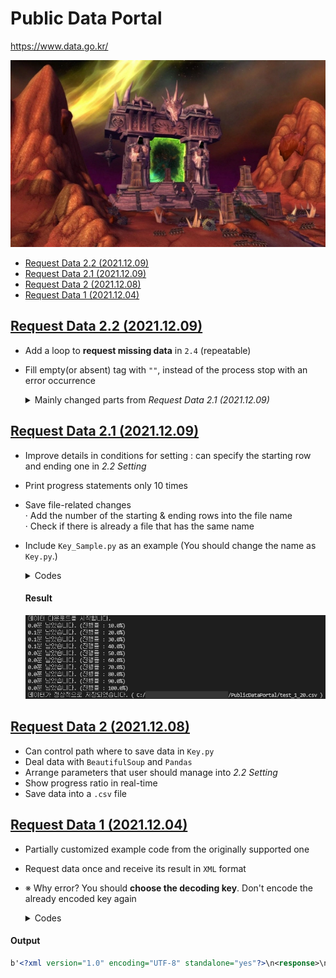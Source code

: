# Public Data Portal

https://www.data.go.kr/

![The Dark Portal](Images/WOW_DarkPortal_600.jpg)

- [Request Data 2.2 (2021.12.09)](/PublicDataPortal#request-data-22-20211209)
- [Request Data 2.1 (2021.12.09)](/PublicDataPortal#request-data-21-20211209)
- [Request Data 2 (2021.12.08)](/PublicDataPortal#request-data-2-20211208)
- [Request Data 1 (2021.12.04)](/PublicDataPortal#request-data-1-20211204)


## [Request Data 2.2 (2021.12.09)](/PublicDataPortal#public-data-portal)
- Add a loop to **request missing data** in `2.4` (repeatable)
- Fill empty(or absent) tag with `""`, instead of the process stop with an error occurrence

    <details>
    <summary>Mainly changed parts from <i>Request Data 2.1 (2021.12.09)</i></summary>

    #### 2.3 Loop to request data continously
    ```python
        # …… skipped the above codes that have no change ……

        # Stack data into pandas data frame (on memory)
        for item in soup.findAll("body") :                                                      # all data are located between <body> and </body> tags
            temp = []
            for j in range(0, len(soupColumns)) :
                if eval(soupColumns[j]) != None :                                               # check if the tag exists
                    temp.append(eval(soupColumns[j]))                                           # eval() : "item.numofrows.text" to item.numofrows.text
                else :
                    temp.append("")                                                             # fill "" when there is no data in the tag
                # print(temp)                                                                   # test : ok - for finding where an error occurs
            df.loc[i] = temp
    ```

    #### 2.4 Loop to request missing data 
    ```python
    missingPage = (endPage - startPage + 1) - len(df)                                           # get the number of missing data
    measurePerfTerm = max(1, totalPage / 10)                                                    # check the completion ratio 10 times
    if missingPage == 0 :
        print("누락된 데이터가 없습니다.")
    else :
        print("누락된 데이터({}건)의 추가 다운로드를 시작합니다.".format(missingPage))
        startTime = time.perf_counter()                                                         # set the reference point to measure performance
        for i in range(startPage, endPage + 1) :                                                # endPage + 1 → run until endPage

            # Measure the completion ratio and avoid the data request frequency limmit if it exists (180 sec.)
            if (i != startPage) and (i % measurePerfTerm == 0 or i == endPage)  :
                elapseTime = time.perf_counter() - startTime
                completionRatio = (i - startPage + 1) / totalPage
                print("{:0,.1f}분 남았습니다. (진행률 : {:0,.1f}%)".format((elapseTime / completionRatio - elapseTime) / 60, completionRatio * 100))
                # time.sleep(sleepTime)

            # find if missing data
            if i not in df['pageno'] :

                # Refine raw XML data to be suitable with pandas dataframe 
                params['pageNo'] = i
                response = requests.get(url, params=params)                                     # doesn't require encoding key, but decoding key
                # print(response.content)                                                       # test : .content is necessary, not use only response
                soup = BeautifulSoup(response.content, "html.parser")                           # remove 'b and run line replacement

                # stack data into pandas data frame (on memory)
                for item in soup.findAll("body") :                                              # all data are located between <body> and </body> tags
                    temp = []
                    for j in range(0, len(soupColumns)) :
                        if eval(soupColumns[j]) != None :                                       # check if the tag exists
                            temp.append(eval(soupColumns[j]))                                   # eval() : "item.numofrows.text" to item.numofrows.text
                        else :
                            temp.append("")                                                     # fill empty(or absent) tag with ""
                        # print(temp)                                                           # test : ok - for finding where an error occurs
                    df.loc[i] = temp
    ```

    #### 2.5 Save data as a .csv fie
    ```python
    # …… just changed numbering from the previous '2.4 Save data as a .csv fie' ……
    ```

    </details>


## [Request Data 2.1 (2021.12.09)](/PublicDataPortal#public-data-portal)

- Improve details in conditions for setting : can specify the starting row and ending one in *2.2 Setting*
- Print progress statements only 10 times
- Save file-related changes  
  · Add the number of the starting & ending rows into the file name  
  · Check if there is already a file that has the same name
- Include `Key_Sample.py` as an example (You should change the name as `Key.py`.)

    <details>
    <summary>Codes</summary>

    #### Key_Sample.py
    ```python
    encodingKey = ''
    decodingKey = ''

    path = ''

    columns = [
        "numofrows",
        "pageno",
        # add more columns
    ]
    ```

    #### 2.1 Required modules
    ```python
    # 2.1 Required modules

    import requests                 # send assembled URL and get API response 
    from bs4 import BeautifulSoup   # get suitable format with pandas dataframe from raw XML data
    import pandas as pd             # convert refined XML data to dataframe format for saving as a .csv file
    import time                     # use to measure time performance and react the request freqency limmit if it exists
    import math                     # calculate numbers related with pageNo, numOfRows
    import os                       # check if the .csv file has been successfully saved

    import Key                      # call keys, the file path to save and the list of data columns from Key.py
    ```

    #### 2.2 Setting
    ```python
    ###################################### 2.2 SETTING ######################################   # can you feel my love?

    # (1) Set url for requesting data : append params to url
    url = 'http://apis.data.go.kr/1160100/service/GetBondTradInfoService/getIssuIssuItemStat'
    params = {
        'serviceKey' : Key.decodingKey,                                                         # .encodingKey occurs an error; SERVICE_KEY_IS_NOT_REGISTERED_ERROR
        'pageNo' : '1',                                                                         # fix 1
        'numOfRows' : '1',                                                                      # fix 1
        'resultType' : 'xml',                                                                   # all the below code assumes xml, not json
        # 'basDt' : '20201116',
        # 'crno' : '1101110084767',
        # 'bondIsurNm' : '국동'
    }

    # (2) Set the row number to start and end
    startRow = 1
    endRow = 20                                                                                 # put small number during test (max : 38960)

    # (3) Set the .csv file path to save data
    fileName = "test"                                                                           # don't include ".csv"

    # (4) Set sleep period between each request (sec)
    sleepTime = 0                                                                               # set if request frequency limmit exists

    # (5) Set columns to contain data needed
    df = pd.DataFrame(columns = Key.columns)                                                    # may modify column names in Key.py whatever you need

    #########################################################################################
    ```

    #### 2.2.1 Background operation related with 2.2 Setting
    ```python
    # Find where the startPage and endPage are
    startPage = math.floor(startRow / int(params['numOfRows']))                                 # floor() : rounding down
    endPage = math.ceil(endRow / int(params['numOfRows']))                                      # ceil() : rounding up
    totalPage = endPage - startPage + 1
    measurePerfTerm = max(1, totalPage / 10)                                                    # check the completion ratio 10 times 

    # Mark the starting and ending row numbers into the file name
    path = Key.path + '/' + fileName + '_' + str(startRow) + "_" + str(endRow) + ".csv"         # Key.path is initially declared in Key.py

    # Generate a new list that contains string such like "item.****.text"
    soupColumns = []
    for c in Key.columns :
        soupColumns.append("item." + c + ".text")
    # print(soupColumns)                                                                        # test : ok
    ```

    #### (Test : request data of 1 set)
    ```python
    # response = requests.get(url, params=params)                                               # doesn't require encoding key, but decoding key
    # print(response.content)                                                                   # test to check if the raw XML data arrive well
    # soup = BeautifulSoup(response.content, "html.parser")                                     # remove 'b and run line replacement
    # print(soup)                                                                               # test : ok
    ```

    #### 2.3 Loop to request data continously
    ```python
    print("데이터 다운로드를 시작합니다.")
    startTime = time.perf_counter()                                                             # set the reference point to measure performance
    for i in range(startPage, endPage + 1) :                                                    # endPage + 1 → run until endPage

        # print(i)                                                                              # test : ok

        # Measure the completion ratio and avoid the data request frequency limmit if it exists (180 sec.)
        if (i != startPage) and (i % measurePerfTerm == 0 or i == endPage)  :
            elapseTime = time.perf_counter() - startTime
            completionRatio = (i - startPage + 1) / totalPage
            print("{:0,.1f}분 남았습니다. (진행률 : {:0,.1f}%)".format((elapseTime / completionRatio - elapseTime) / 60, completionRatio * 100))
            # time.sleep(sleepTime)

        # Refine raw XML data to be suitable with pandas dataframe
        params['pageNo'] = i
        response = requests.get(url, params=params)                                             # doesn't require encoding key, but decoding key
        # print(response.content)                                                               # test : .content is necessary, not use only response
        soup = BeautifulSoup(response.content, "html.parser")                                   # remove 'b and run line replacement

        for item in soup.findAll("body") :                                                      # all data are located between <body> and </body> tags
            temp = []
            for j in range(0, len(soupColumns)) :
                temp.append(eval(soupColumns[j]))                                               # eval() : "item.numofrows.text" to item.numofrows.text
                # print(temp)                                                                   # test : ok - for finding where an error occurs
            df.loc[i - 1] = temp
    ```

    #### 2.4 Save data as a .csv fie
    ```python
    # print(df)                                                                                 # test : ok
    if os.path.isfile(path) :                                                                   # to prevent overwriting the file
        print("이미 같은 이름의 파일이 존재합니다. (", path, ")")
        # don't need to run the loop again, just change the old file's name
    else :
        df.to_csv(path, encoding = 'utf-8-sig')
        if os.path.isfile(path) :                                                               # I am too hospitable, you must have won a man like the lotto!
            print("데이터가 정상적으로 저장되었습니다. (", path, ")")
        else :
            print("데이터가 정상적으로 저장되지 않았습니다.")
    ```

    </details>

    #### Result
    ![Result](Images/PublicDataPortal_2.1.PNG)


## [Request Data 2 (2021.12.08)](/PublicDataPortal#public-data-portal)
- Can control path where to save data in `Key.py`
- Deal data with `BeautifulSoup` and `Pandas`
- Arrange parameters that user should manage into *2.2 Setting*
- Show progress ratio in real-time
- Save data into a `.csv` file


## [Request Data 1 (2021.12.04)](/PublicDataPortal#public-data-portal)
- Partially customized example code from the originally supported one
- Request data once and receive its result in `XML` format
- ※ Why error? You should **choose the decoding key**. Don't encode the already encoded key again

    <details>
    <summary>Codes</summary>

    #### Key.py
    ```python
    encodingKey = ''
    decodingKey = ''
    ```

    #### Request.py
    ```python
    import requests
    import Key                                      # call keys from Key.py

    url = 'http://apis.data.go.kr/1160100/service/GetBondTradInfoService/getIssuIssuItemStat'
    params = {
        'serviceKey' : Key.decodingKey,             # .encodingKey occurs an error; SERVICE_KEY_IS_NOT_REGISTERED_ERROR
        'pageNo' : '1',
        'numOfRows' : '10',
        'resultType' : 'xml',
        'basDt' : '20201116',
        'crno' : '1101110084767',
        'bondIsurNm' : '국동'
    }

    response = requests.get(url, params=params)     # doesn't require encoding key, but decoding key
    print(response.content)
    ```

    </details>

#### Output
```xml
b'<?xml version="1.0" encoding="UTF-8" standalone="yes"?>\n<response>\n    <header>\n        <resultCode>00</resultCode>\n        <resultMsg>NORMAL SERVICE.</resultMsg>\n    </header>\n    <body>\n        <numOfRows>10</numOfRows>\n        <pageNo>1</pageNo>\n        <totalCount>0</totalCount>\n        <items/>\n    </body>\n</response>\n'
```